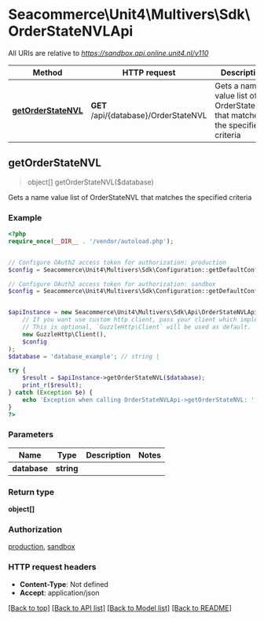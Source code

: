 # Seacommerce\Unit4\Multivers\Sdk\OrderStateNVLApi

All URIs are relative to *https://sandbox.api.online.unit4.nl/v110*

Method | HTTP request | Description
------------- | ------------- | -------------
[**getOrderStateNVL**](OrderStateNVLApi.md#getOrderStateNVL) | **GET** /api/{database}/OrderStateNVL | Gets a name value list of OrderStateNVL that matches the specified criteria



## getOrderStateNVL

> object[] getOrderStateNVL($database)

Gets a name value list of OrderStateNVL that matches the specified criteria

### Example

```php
<?php
require_once(__DIR__ . '/vendor/autoload.php');


// Configure OAuth2 access token for authorization: production
$config = Seacommerce\Unit4\Multivers\Sdk\Configuration::getDefaultConfiguration()->setAccessToken('YOUR_ACCESS_TOKEN');

// Configure OAuth2 access token for authorization: sandbox
$config = Seacommerce\Unit4\Multivers\Sdk\Configuration::getDefaultConfiguration()->setAccessToken('YOUR_ACCESS_TOKEN');


$apiInstance = new Seacommerce\Unit4\Multivers\Sdk\Api\OrderStateNVLApi(
    // If you want use custom http client, pass your client which implements `GuzzleHttp\ClientInterface`.
    // This is optional, `GuzzleHttp\Client` will be used as default.
    new GuzzleHttp\Client(),
    $config
);
$database = 'database_example'; // string | 

try {
    $result = $apiInstance->getOrderStateNVL($database);
    print_r($result);
} catch (Exception $e) {
    echo 'Exception when calling OrderStateNVLApi->getOrderStateNVL: ', $e->getMessage(), PHP_EOL;
}
?>
```

### Parameters


Name | Type | Description  | Notes
------------- | ------------- | ------------- | -------------
 **database** | **string**|  |

### Return type

**object[]**

### Authorization

[production](../../README.md#production), [sandbox](../../README.md#sandbox)

### HTTP request headers

- **Content-Type**: Not defined
- **Accept**: application/json

[[Back to top]](#) [[Back to API list]](../../README.md#documentation-for-api-endpoints)
[[Back to Model list]](../../README.md#documentation-for-models)
[[Back to README]](../../README.md)

